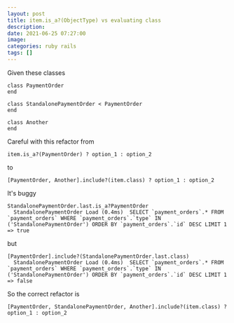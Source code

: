 ```yaml
---
layout: post
title: item.is_a?(ObjectType) vs evaluating class
description:
date: 2021-06-25 07:27:00
image:
categories: ruby rails
tags: []
---
```


Given these classes

    class PaymentOrder
    end

    class StandalonePaymentOrder < PaymentOrder
    end

    class Another
    end

Careful with this refactor from

    item.is_a?(PaymentOrder) ? option_1 : option_2

to

    [PaymentOrder, Another].include?(item.class) ? option_1 : option_2

It's buggy

    StandalonePaymentOrder.last.is_a?PaymentOrder
      StandalonePaymentOrder Load (0.4ms)  SELECT `payment_orders`.* FROM `payment_orders` WHERE `payment_orders`.`type` IN ('StandalonePaymentOrder') ORDER BY `payment_orders`.`id` DESC LIMIT 1
    => true

but

    [PaymentOrder].include?(StandalonePaymentOrder.last.class)
      StandalonePaymentOrder Load (0.4ms)  SELECT `payment_orders`.* FROM `payment_orders` WHERE `payment_orders`.`type` IN ('StandalonePaymentOrder') ORDER BY `payment_orders`.`id` DESC LIMIT 1
    => false

So the correct refactor is

    [PaymentOrder, StandalonePaymentOrder, Another].include?(item.class) ? option_1 : option_2
